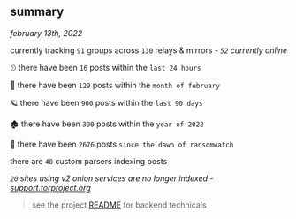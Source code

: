 
## summary
_february 13th, 2022_

currently tracking `91` groups across `130` relays & mirrors - _`52` currently online_

⏲ there have been `16` posts within the `last 24 hours`

🦈 there have been `129` posts within the `month of february`

🪐 there have been `900` posts within the `last 90 days`

🏚 there have been `390` posts within the `year of 2022`

🦕 there have been `2676` posts `since the dawn of ransomwatch`

there are `48` custom parsers indexing posts

_`20` sites using v2 onion services are no longer indexed - [support.torproject.org](https://support.torproject.org/onionservices/v2-deprecation/)_

> see the project [README](https://github.com/thetanz/ransomwatch#ransomwatch--) for backend technicals
